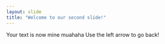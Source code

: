 ```yaml
---
layout: slide
title: "Welcome to our second slide!"
---
```

Your text is now mine muahaha
Use the left arrow to go back!
